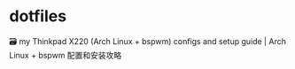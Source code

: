 # dotfiles
🗃️ my Thinkpad X220 (Arch Linux + bspwm) configs and setup guide | Arch Linux + bspwm 配置和安装攻略
